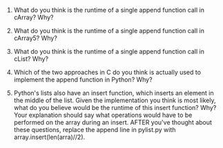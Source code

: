 1. What do you think is the runtime of a single append function call in cArray? Why?



2. What do you think is the runtime of a single append function call in cArray5? Why?



3. What do you think is the runtime of a single append function call in cList? Why?



4. Which of the two approaches in C do you think is actually used to implement the append function in Python? Why?


5. Python's lists also have an insert function, which inserts an element in the middle of the list. 
   Given the implementation you think is most likely, what do you believe would be the runtime of this insert function? 
   Why? Your explanation should say what operations would have to be performed on the array during an insert. 
   AFTER you've thought about these questions, replace the append line in pylist.py with array.insert(len(arra)//2).
